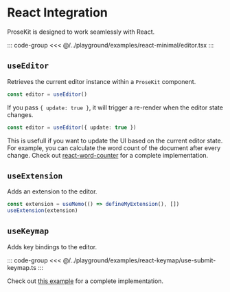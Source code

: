 # React Integration

ProseKit is designed to work seamlessly with React.

::: code-group
<<< @/../playground/examples/react-minimal/editor.tsx
:::

## `useEditor`

Retrieves the current editor instance within a `ProseKit` component.

```ts
const editor = useEditor()
```

If you pass `{ update: true }`, it will trigger a re-render when the editor state changes.

```ts
const editor = useEditor({ update: true })
```

This is usefull if you want to update the UI based on the current editor state.
For example, you can calculate the word count of the document after every
change. Check out [react-word-counter](/examples/react-word-counter) for a
complete implementation.

## `useExtension`

Adds an extension to the editor.

```ts
const extension = useMemo(() => defineMyExtension(), [])
useExtension(extension)
```

## `useKeymap`

Adds key bindings to the editor.

::: code-group
<<< @/../playground/examples/react-keymap/use-submit-keymap.ts
:::

Check out [this example](/examples/react-keymap) for a complete implementation.
